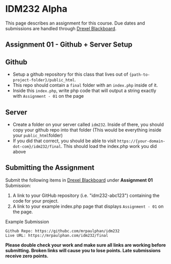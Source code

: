 # IDM232 Alpha

This page describes an assignment for this course. Due dates and submissions are handled through [Drexel Blackboard](https://learn.dcollege.net/).

## Assignment 01 - Github + Server Setup

## Github

- Setup a github repository for this class that lives out of `{path-to-project-folder}/public_html`.
- This repo should contain a `final` folder with an `index.php` inside of it.
- Inside this `index.php`, write php code that will output a string exactly with `Assignment - 01` on the page

## Server

- Create a folder on your server called `idm232`. Inside of there, you should copy your github repo into that folder (This would be everything inside your `public_html`folder)
- If you did that correct, you should be able to visit `https://{your-domain-dot-com}/idm232/final`. This should load the index.php work you did above

## Submitting the Assignment

Submit the following items in [Drexel Blackboard](https://learn.dcollege.net/) under **Assignment 01** Submission:

1. A link to your GitHub repository (i.e. "idm232-abc123") containing the code for your project.
2. A link to your example index.php page that displays `Assignment - 01` on the page.

Example Submission

```
Github Repo: https://githubc.com/mrpaulphan/idm232
Live URL: https://mrpaulphan.com/idm232/final
```

**Please double check your work and make sure all links are working before submitting. Broken links will cause you to lose points. Late submissions receive zero points.**
